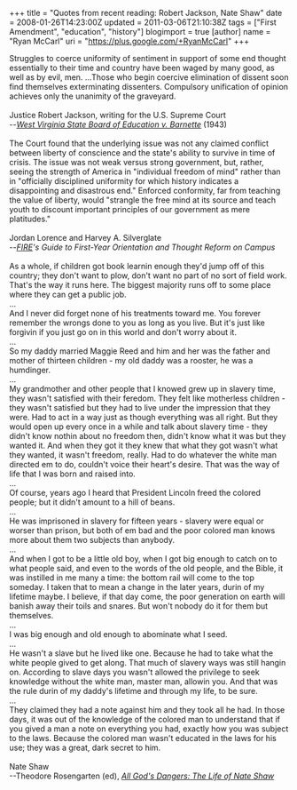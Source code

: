 +++
title = "Quotes from recent reading: Robert Jackson, Nate Shaw"
date = 2008-01-26T14:23:00Z
updated = 2011-03-06T21:10:38Z
tags = ["First Amendment", "education", "history"]
blogimport = true
[author]
	name = "Ryan McCarl"
	uri = "https://plus.google.com/+RyanMcCarl"
+++

Struggles to coerce uniformity of sentiment in support of some end thought essentially to their time and country have been waged by many good, as well as by evil, men.  ...Those who begin coercive elimination of dissent soon find themselves exterminating dissenters.  Compulsory unification of opinion achieves only the unanimity of the graveyard.<br /><br />Justice Robert Jackson, writing for the U.S. Supreme Court<br />--<em><a href="http://en.wikipedia.org/wiki/West_Virginia_State_Board_of_Education_v._Barnette">West Virginia State Board of Education v. Barnette</a> </em>(1943)<br /><br />The Court found that the underlying issue was not any claimed conflict between liberty of conscience and the state's ability to survive in time of crisis.  The issue was not weak versus strong government, but, rather, seeing the strength of America in "individual freedom of mind" rather than in "officially disciplined uniformity for which history indicates a disappointing and disastrous end."  Enforced conformity, far from teaching the value of liberty, would "strangle the free mind at its source and teach youth to discount important principles of our government as mere platitudes."<br /><br />Jordan Lorence and Harvey A. Silverglate<br />--<em><a href="http://www.thefire.org/">FIRE</a>'s Guide to First-Year Orientation and Thought Reform on Campus</em><br /><br />As a whole, if children got book learnin enough they'd jump off of this country; they don't want to plow, don't want no part of no sort of field work.  That's the way it runs here.  The biggest majority runs off to some place where they can get a public job.<br />...<br />And I never did forget none of his treatments toward me.  You forever remember the wrongs done to you as long as you live.  But it's just like forgivin if you just go on in this world and don't worry about it.<br />...<br />So my daddy married Maggie Reed and him and her was the father and mother of thirteen children - my old daddy was a rooster, he was a humdinger.<br />...<br />My grandmother and other people that I knowed grew up in slavery time, they wasn't satisfied with their feredom.  They felt like motherless children - they wasn't satisfied but they had to live under the impression that they were.  Had to act in a way just as though everything was all right.  But they would open up every once in a while and talk about slavery time - they didn't know nothin about no freedom then, didn't know what it was but they wanted it.  And when they got it they knew that what they got wasn't what they wanted, it wasn't freedom, really.  Had to do whatever the white man directed em to do, couldn't voice their heart's desire.  That was the way of life that I was born and raised into.<br />...<br />Of course, years ago I heard that President Lincoln freed the colored people; but it didn't amount to a hill of beans.<br />...<br />He was imprisoned in slavery for fifteen years - slavery were equal or worser than prison, but both of em bad and the poor colored man knows more about them two subjects than anybody.<br />...<br />And when I got to be a little old boy, when I got big enough to catch on to what people said, and even to the words of the old people, and the Bible, it was instilled in me many a time: the bottom rail will come to the top someday.  I taken that to mean a change in the later years, durin of my lifetime maybe.  I believe, if that day come, the poor generation on earth will banish away their toils and snares.  But won't nobody do it for them but themselves.<br />...<br />I was big enough and old enough to abominate what I seed.<br />...<br />He wasn't a slave but he lived like one.  Because he had to take what the white people gived to get along.  That much of slavery ways was still hangin on.  According to slave days you wasn't allowed the privilege to seek knowledge without the white man, master man, allowin you.  And that was the rule durin of my daddy's lifetime and through my life, to be sure.<br />...<br />They claimed they had a note against him and they took all he had.  In those days, it was out of the knowledge of the colored man to understand that if you gived a man a note on everything you had, exactly how you was subject to the laws.  Because the colored man wasn't educated in the laws for his use; they was a great, dark secret to him.<br /><br />Nate Shaw<br />--Theodore Rosengarten (ed), <em><a href="http://www.amazon.com/All-Gods-Dangers-Life-Nate/dp/0226727742/ref=pd_bbs_sr_1?ie=UTF8&amp;s=books&amp;qid=1201377890&amp;sr=8-1">All God's Dangers: The Life of Nate Shaw</a></em>
